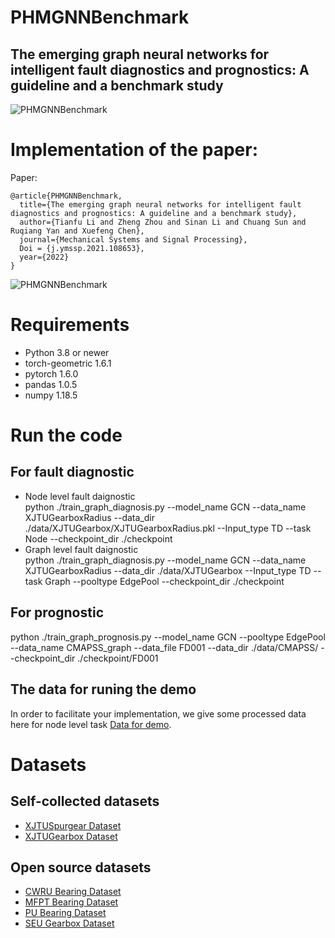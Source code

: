 # PHMGNNBenchmark
## The emerging graph neural networks for intelligent fault diagnostics and prognostics: A guideline and a benchmark study
![PHMGNNBenchmark](https://github.com/HazeDT/PHMGNNBenchmark/blob/main/logo2.png)


# Implementation of the paper:
Paper:
```
@article{PHMGNNBenchmark,
  title={The emerging graph neural networks for intelligent fault diagnostics and prognostics: A guideline and a benchmark study},
  author={Tianfu Li and Zheng Zhou and Sinan Li and Chuang Sun and Ruqiang Yan and Xuefeng Chen},
  journal={Mechanical Systems and Signal Processing},
  Doi = {j.ymssp.2021.108653},
  year={2022}
}
```

![PHMGNNBenchmark](https://github.com/HazeDT/PHMGNNBenchmark/blob/main/Framework.png)

# Requirements
* Python 3.8 or newer
* torch-geometric 1.6.1
* pytorch  1.6.0
* pandas  1.0.5
* numpy  1.18.5

# Run the code
## For fault diagnostic
  * Node level fault daignostic <br>
  python  ./train_graph_diagnosis.py --model_name GCN --data_name XJTUGearboxRadius --data_dir ./data/XJTUGearbox/XJTUGearboxRadius.pkl  --Input_type TD  --task Node   --checkpoint_dir ./checkpoint 
  * Graph level fault daignostic <br>
  python  ./train_graph_diagnosis.py --model_name GCN --data_name XJTUGearboxRadius --data_dir ./data/XJTUGearbox --Input_type TD  --task Graph --pooltype EdgePool  --checkpoint_dir ./checkpoint
## For prognostic 
  python  ./train_graph_prognosis.py --model_name GCN --pooltype EdgePool --data_name CMAPSS_graph --data_file FD001 --data_dir ./data/CMAPSS/ --checkpoint_dir ./checkpoint/FD001
## The data for runing the demo
   In order to facilitate your implementation, we give some processed data here for node level task [Data for demo](https://drive.google.com/drive/folders/1px8KlGmWQ1SGkG-SKsw_j4tNDCsNI_38?usp=sharing).
   
# Datasets
## Self-collected datasets
* [XJTUSpurgear Dataset](https://drive.google.com/drive/folders/1ejGZu9oeL1D9nKN07Q7z72O8eFrWQTay?usp=sharing)
* [XJTUGearbox Dataset](https://drive.google.com/drive/folders/1ejGZu9oeL1D9nKN07Q7z72O8eFrWQTay?usp=sharing)
## Open source datasets
* [CWRU Bearing Dataset](https://engineering.case.edu/bearingdatacenter)
* [MFPT Bearing Dataset](https://www.mfpt.org/fault-data-sets/)
* [PU Bearing Dataset](https://mb.uni-paderborn.de/kat/forschung/datacenter/bearing-datacenter/)
* [SEU Gearbox Dataset](https://github.com/cathysiyu/Mechanical-datasets)
